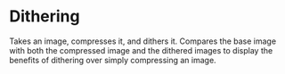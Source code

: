 # Dithering
Takes an image, compresses it, and dithers it. Compares the base image with both the compressed image and the dithered images to display the benefits of dithering over simply compressing an image.
